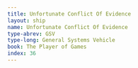 ```yaml
---
title: Unfortunate Conflict Of Evidence
layout: ship
name: Unfortunate Conflict Of Evidence
type-abrev: GSV
type-long: General Systems Vehicle
book: The Player of Games
index: 36
---
```


